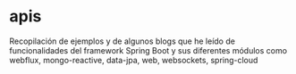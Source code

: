 # apis
Recopilación de ejemplos y de algunos blogs que he leído de funcionalidades del framework Spring Boot y 
sus diferentes módulos como webflux, mongo-reactive, data-jpa, web, websockets, spring-cloud
